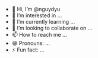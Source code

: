 - 👋 Hi, I’m @nguydyu
- 👀 I’m interested in ...
- 🌱 I’m currently learning ...
- 💞️ I’m looking to collaborate on ...
- 📫 How to reach me ...
- 😄 Pronouns: ...
- ⚡ Fun fact: ...

<!---
nguydyu/nguydyu is a ✨ special ✨ repository because its `README.md` (this file) appears on your GitHub profile.
You can click the Preview link to take a look at your changes.
--->
